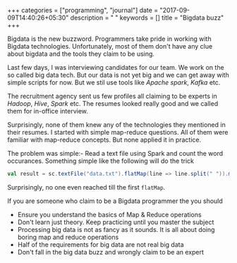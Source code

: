 +++
categories = ["programming", "journal"]
date = "2017-09-09T14:40:26+05:30"
description = " "
keywords = []
title = "Bigdata buzz"
+++

Bigdata is the new buzzword. Programmers take pride in working with Bigdata technologies. Unfortunately, most of them don't have any clue about bigdata and the tools they claim to be using. 

Last few days, I was interviewing candidates for our team. We work on the so called big data tech. But our data is not yet big and we can get away with simple scripts for now. But we stil use tools like *Apache spark*, *Kafka* etc.

The recruitment agency sent us few profiles all claiming to be experts in *Hadoop*, *Hive*, *Spark* etc. The resumes looked really good and we called them for in-office interview. 

Surprisingly, none of them knew any of the technologies they mentioned in their resumes. I started with simple map-reduce questions. All of them were familiar with map-reduce concepts. But none applied it in practice.

The problem was simple:- Read a text file using Spark and count the word occurances. Something simple like the following will do the trick

```scala
val result = sc.textFile("data.txt").flatMap(line => line.split(" ")).map(word => (word, 1)).reduceByKey((sum, wordCount) => sum + wordCount)
```

Surprisingly, no one even reached till the first `flatMap`. 

If you are someone who claim to be a Bigdata programmer the you should

* Ensure you understand the basics of Map & Reduce operations
* Don't learn just theory. Keep practicing until you master the subject
* Processing big data is not as fancy as it sounds. It is all about doing boring map and reduce operations
* Half of the requirements for big data are not real big data
* Don't fall in the big data buzz and wrongly claim to be an expert
